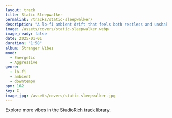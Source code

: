 ```yaml
---
layout: track
title: Static Sleepwalker
permalink: /tracks/static-sleepwalker/
description: "A lo‑fi ambient drift that feels both restless and unshakable. Broken piano loops fracture against analog bass pads, with gritty tape hiss and faint street ambience weaving in the cracks. Sparse, dusty drums push forward at 162 BPM — urgent but restrained, like walking fast through static‑charged air. Emotional yet unflinching, it’s a track that keeps moving even when the world feels paused."
image: /assets/covers/static-sleepwalker.webp
image_ready: false
date: 2025-01-01
duration: "1:58"
album: Stranger Vibes
mood:
  - Energetic
  - Aggressive
genre:
  - lo-fi
  - ambient
  - downtempo
bpm: 162
key: C
image_jpg: /assets/covers/static-sleepwalker.jpg
---
```


Explore more vibes in the [StudioRich track library](/tracks/).

